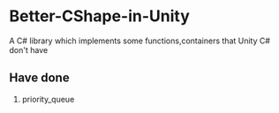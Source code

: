 # Better-CShape-in-Unity
A C# library which implements some functions,containers that Unity C# don't have

## Have done

1. priority_queue

